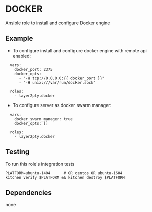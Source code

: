 DOCKER
=====

Ansible role to install and configure Docker engine


## Example

- To configure install and configure docker engine with remote api enabled:

```
  vars:
    docker_port: 2375
    docker_opts:
      - "-H tcp://0.0.0.0:{{ docker_port }}"
      - "-H unix:///var/run/docker.sock"

  roles:
    - layer2pty.docker
```


- To configure server as docker swarm manager:

```
  vars:
    docker_swarm_manager: true
    docker_opts: []

  roles:
    - layer2pty.docker
```


## Testing

To run this role's integration tests

```
PLATFORM=ubuntu-1404      # OR centos OR ubuntu-1604
kitchen verify $PLATFORM && kitchen destroy $PLATFORM
```


## Dependencies

none
